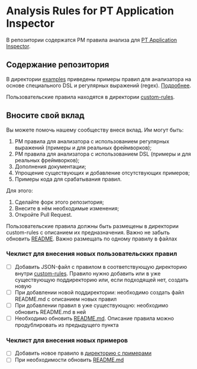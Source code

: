 # Analysis Rules for PT Application Inspector

В репозитории содержатся PM правила анализа для [PT Application Inspector](https://www.ptsecurity.com/ww-en/products/ai/).

## Содержание репозитория

В директории [examples](./examples) приведены примеры правил для анализатора на основе
специального DSL и регулярных выражений (regex). [Подробнее](examples/README.md).

Пользовательские правила находятся в директории [custom-rules](./custom-rules).

## Вносите свой вклад

Вы можете помочь нашему сообществу внеся вклад. Им могут быть:

1. PM правила для анализатора с использованием регулярных выражений (примеры и для реальных фреймворков);
2. PM правила для анализатора с использованием DSL (примеры и для реальных фреймворков);
3. Дополнения документации;
4. Упрощение существующих и добавление отсутствующих примеров;
5. Примеры кода для срабатывания правил.

Для этого:
1. Сделайте форк этого репозитория;
2. Внесите в нём необходимые изменения;
3. Откройте Pull Request.

Пользовательские правила должны быть размещены в директории custom-rules с описанием их предназначения. Важно не забыть
обновить [README](./custom-rules/README.md). Важно размещать по одному правилу в файлах

### Чеклист для внесения новых пользовательских правил
- [ ] Добавить JSON-файл с правилом в соответствующую директорию внутри [custom-rules](./custom-rules). Правило
    нужно добавить или в уже существующую поддиректорию или, если подходящей нет, создать новую
- [ ] При добавлении новой поддиректории: необходимо создать файл README.md с описанием новых правил
- [ ] При добавлении правил в уже существующую: необходимо обновить README.md в ней
- [ ] Необходимо обновить [README.md](./custom-rules/README.md). Описание правила можно продублировать из предыдущего
      пункта

### Чеклист для внесения новых примеров
- [ ] Добавить новое правило в [директорию с примерами](./examples/rules)
- [ ] При необходимости обновить [README.md](./examples/README.md)
